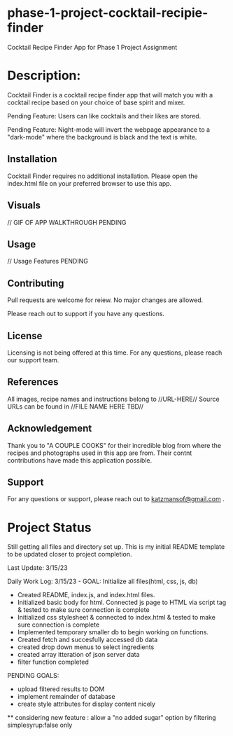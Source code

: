 # phase-1-project-cocktail-recipie-finder

Cocktail Recipe Finder App for Phase 1 Project Assignment


# Description:  

Cocktail Finder is a cocktail recipe finder app that will match you with a cocktail recipe based on your choice of base spirit and mixer. 

Pending Feature: Users can like cocktails and their likes are stored.

Pending Feature: Night-mode will invert the webpage appearance to a "dark-mode" where the background is black and the text is white. 


## Installation

Cocktail Finder requires no additional installation. 
Please open the index.html file on your preferred browser to use this app.


## Visuals


// GIF OF APP WALKTHROUGH PENDING

## Usage

// Usage Features PENDING


## Contributing

Pull requests are welcome for reiew. 
No major changes are allowed. 

Please reach out to support if you have any questions. 


## License

Licensing is not being offered at this time. 
For any questions, please reach our support team. 

## References

All images, recipe names and instructions belong to //URL-HERE//
Source URLs can be found in //FILE NAME HERE TBD//

## Acknowledgement

Thank you to "A COUPLE COOKS" for their incredible blog from where the recipes and photographs used in this app are from. Their contnt contributions have made this application possible. 


## Support

For any questions or support, please reach out to katzmansof@gmail.com . 


# Project Status 

Still getting all files and directory set up. 
This is my initial README template to be updated closer to project completion. 

Last Update: 3/15/23

Daily Work Log: 
3/15/23 - GOAL: Initialize all files(html, css, js, db)
- Created README, index.js, and index.html files. 
- Initialized basic body for html. Connected js page to HTML via script tag & tested to make sure connection is complete
- Initialized css stylesheet & connected to index.html & tested to make sure connection is complete
- Implemented temporary smaller db to begin working on functions. 
- Created fetch and succesfully accessed db data
- created drop down menus to select ingredients
- created array itteration of json server data
- filter function completed



PENDING GOALS: 
- upload filtered results to DOM
- implement remainder of database 
- create style attributes for display content nicely



** considering new feature : allow a "no added sugar" option by filtering simplesyrup:false only 



